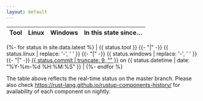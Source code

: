 ```yaml
---
layout: default
---
```


| Tool | Linux | Windows | In this state since…  |
|-----:|:-----:|:-------:|:----------------------|
{%- for status in site.data.latest %}
| {{ status.tool }}
{{- "|" -}}
<span class="status-{{ status.linux }}">{{ status.linux | replace: '-', ' ' }}</span>
{{- "|" -}}
<span class="status-{{ status.windows }}">{{ status.windows | replace: '-', ' ' }}</span>
{{- "|" -}}
<a href="https://github.com/rust-lang/rust/commit/{{ status.commit }}">{{ status.commit | truncate: 9, "" }}</a> on <date datetime="{{ status.datetime }}">{{ status.datetime | date: "%Y-%m-%d %H:%M:%S" }}</date> |
{%- endfor %}

The table above reflects the real-time status on the master branch. 
Please also check <https://rust-lang.github.io/rustup-components-history/> for availability of each component on nightly.

